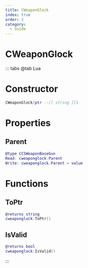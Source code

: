 ```yaml
---
title: CWeaponGlock
index: true
order: 2
category:
  - Guide
---
```


# CWeaponGlock

::: tabs
@tab Lua
# Constructor
```lua
CWeaponGlock(ptr --[[ string ]])
```
# Properties
## Parent 
```lua
@type CCSWeaponBaseGun
Read: cweaponglock.Parent
Write: cweaponglock.Parent = value
```
# Functions
## ToPtr
```lua
@returns string
cweaponglock:ToPtr()
```
## IsValid
```lua
@returns bool
cweaponglock:IsValid()
```

:::